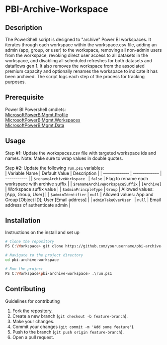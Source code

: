 # PBI-Archive-Workspace

## Description
The PowerShell script is designed to "archive" Power BI workspaces. It iterates through each workspace within the workspace.csv file, adding an admin (app, group, or user) to the workspace, removing all non-admin users from the workspace, revoking direct user access to all datasets in the workspace, and disabling all scheduled refreshes for both datasets and dataflows gen 1. It also removes the workspace from the associated premium capacity and optionally renames the workspace to indicate it has been archived. The script logs each step of the process for tracking purposes.

## Prerequisite
Power BI Powershell cmdlets:  
[MicrosoftPowerBIMgmt.Profile](https://learn.microsoft.com/en-us/powershell/module/microsoftpowerbimgmt.profile/?view=powerbi-ps)  
[MicrosoftPowerBIMgmt.Workspaces](https://learn.microsoft.com/en-us/powershell/module/microsoftpowerbimgmt.workspaces/?view=powerbi-ps)  
[MicrosoftPowerBIMgmt.Data](https://learn.microsoft.com/en-us/powershell/module/microsoftpowerbimgmt.data/?view=powerbi-ps)


## Usage
Step #1: Update the workspaces.csv file with targeted workspace ids and names. Note: Make sure to wrap values in double quotes.

Step #2: Update the following `run.ps1` variables:  
| Variable Name | Default Value | Description |
| ------------- | ------------- | ----------- |
| `$renameArchiveWorkspace ` | `false` | Flag to rename each workspace with archive suffix |
| `$renameArchiveWorkspaceSuffix` | `[Archive]` | Workspace suffix value |
| `$adminPrincpleType` | `Group` | Allowed values: [App, Group, User] |
| `$adminIdentifier` | `null` | Allowed values: App and Group [Object ID]; User [Email address] |
| `adminTakeOverUser ` | `null` | Email address of authenticate admin |

## Installation
Instructions on the install and set up

```bash
# Clone the repository
PS C:\Workspace> git clone https://github.com/yourusername/pbi-archive-workspace.git

# Navigate to the project directory
cd pbi-archive-workspace

# Run the project
PS C:\Workspace\pbi-archive-workspace> .\run.ps1
```

## Contributing
Guidelines for contributing

1. Fork the repository.
2. Create a new branch (`git checkout -b feature-branch`).
3. Make your changes.
4. Commit your changes (`git commit -m 'Add some feature'`).
5. Push to the branch (`git push origin feature-branch`).
6. Open a pull request.